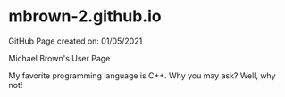 # mbrown-2.github.io

GitHub Page created on: 01/05/2021

Michael Brown's User Page

My favorite programming language is C++. Why you may ask? Well, why not!